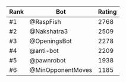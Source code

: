Rank|Bot|Rating
---|---|---
#1|@RaspFish|2768
#2|@Nakshatra3|2509
#3|@OpeningsBot|2278
#4|@anti-bot|2209
#5|@pawnrobot|1938
#6|@MinOpponentMoves|1185
